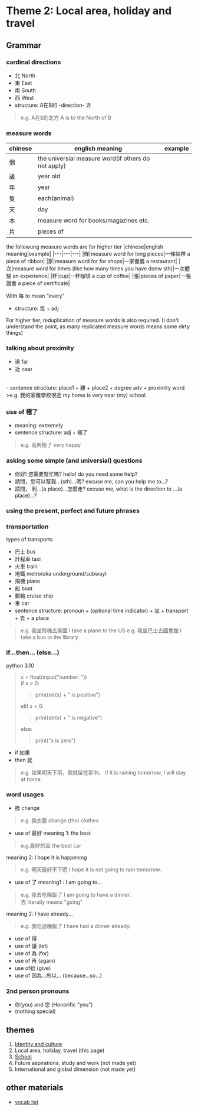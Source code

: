 # Theme 2: Local area, holiday and travel

## Grammar
### cardinal directions
- 北 North
- 東 East
- 南 South
- 西 West
- structure: A在B的 -direction- 方
>e.g. A在B的北方 A is to the North of B

### measure words

|chinese|english meaning|example|
|---|---|---|
|個|the universial measure word(if others do not apply)||
|歲|year old||
|年|year||
|隻|each(animal)||
|天|day||
|本|measure word for books/magazines etc.||
|片|pieces of||

the followung measure words are for higher tier
|chinese|english meaning|example|
|---|---|---|
|條|measure word for long pieces|一條絲帶 a piece of ribbon|
|家|measure word for for shops|一家餐廳 a restaurant|
|次|measure word for times (like how many times you have donw sth)|一次體驗 an experience|
|杯|cup|一杯咖啡 a cup of coffee|
|張|pieces of paper|一張證書 a piece of certificate|


With 每 to mean “every”
- structure: 每 + adj


For higher tier, reduplication of measure words is also required. (I don't understand the point, as many replicated measure words means some dirty things)


### talking about proximity
- 遠 far
- 近 near
<br>
- sentence structure: place1 + 離 + place2 + degree adv + proximity word
>e.g. 我的家離學校很近 my home is very near (my) school

### use of 極了
- meaning: extremely
- sentence structure: adj + 極了
>e.g. 高興極了 very happy

### asking some simple (and universial) questions

- 你好! 您需要幫忙嗎? hello! do you need some help?
- 請問，您可以幫我...(sth)...嗎? excuse me, can you help me to...?
- 請問， 到...(a place)...怎麼走? excuse me, what is the direction to ...(a place)...?


### using the present, perfect and future phrases

### transportation
types of transports
- 巴士 bus
- 計程車 taxi
- 火車 train
- 地鐵 metro(aka underground/subway)
- 飛機 plane
- 船 boat
- 郵輪 cruise ship
- 車 car
- sentence structure: pronoun + (optional time indicator) + 坐 + transport + 去 + a place
>e.g. 我坐飛機去美國 I take a plane to the US
>e.g. 我坐巴士去圖書館 I take a bus to the library


### if...then... (else...)

python 3.10

>x = float(input("number: "))\
>if x > 0:
>>print(str(x) + " is positive")
>
>elif x < 0:
>>print(str(x) + " is negative")
>
>else:
>>print("x is zero")

- if 如果
- then 就

>e.g. 如果明天下雨，我就留在家中。 if it is raining tomorrow, I will stay at home 
  

### word usages
- 換 change

>e.g. 換衣服 change (the) clothes

- use of 最好
meaning 1: the best
>e.g.最好的車 the best car

meaning 2: I hope it is happening
>e.g. 明天最好不下雨 I hope it is not going to rain tomorrow.

- use of 了
meaning1 : I am going to...
>e.g. 我去吃晚飯了 I am going to have a dinner.\
>去 literally means "going"

meaning 2: I have already...
>e.g. 我吃過晚飯了 I have had a dinner already.

- use of 得
- use of 讓 (let)
- use of 為 (for)
- use of 再 (again)
- use of給 (give)
- use of 因為...所以... (because...so...)

### 2nd person pronouns
- 你(you) and 您 (Honorific "you")
- (nothing special)



## themes

1. [Identity and culture](theme1.md)
2. Local area, holiday, travel (this page)
3. [School](theme3.md)
4. Future aspirations, study and work (not made yet)
5. International and global dimension (not made yet)

## other materials

- [vocab list](vocabs.md)
